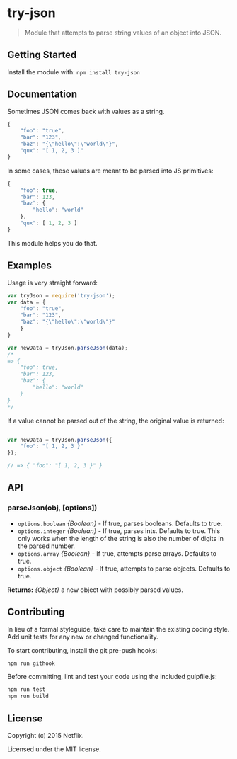 # try-json

> Module that attempts to parse string values of an object into JSON.


## Getting Started

Install the module with: `npm install try-json`


## Documentation

Sometimes JSON comes back with values as a string.

```js
{
    "foo": "true",
    "bar": "123",
    "baz": "{\"hello\":\"world\"}",
    "qux": "[ 1, 2, 3 ]"
}
```

In some cases, these values are meant to be parsed into JS primitives:

```js
{
    "foo": true,
    "bar": 123,
    "baz": {
        "hello": "world"
    },
    "qux": [ 1, 2, 3 ]
}
```

This module helps you do that.


## Examples

Usage is very straight forward:

```js
var tryJson = require('try-json');
var data = {
    "foo": "true",
    "bar": "123",
    "baz": "{\"hello\":\"world\"}"
    }
}

var newData = tryJson.parseJson(data);
/*
=> {
    "foo": true,
    "bar": 123,
    "baz": {
        "hello": "world"
    }
}
*/
```

If a value cannot be parsed out of the string, the original value is returned:

```js

var newData = tryJson.parseJson({
    "foo": "[ 1, 2, 3 }"
});

// => { "foo": "[ 1, 2, 3 }" }
```


## API

### parseJson(obj, [options])
* `options.boolean` _{Boolean}_ - If true, parses booleans. Defaults to true.
* `options.integer` _{Boolean}_ - If true, parses ints. Defaults to true. This only works when the length of the string is also the number of digits in the parsed number.
* `options.array` _{Boolean}_ - If true, attempts parse arrays. Defaults to true.
* `options.object` _{Boolean}_ - If true, attempts to parse objects. Defaults to true.

__Returns:__ _{Object}_ a new object with possibly parsed values.


## Contributing

In lieu of a formal styleguide, take care to maintain the existing coding style. Add unit tests for any new or changed functionality.

To start contributing, install the git pre-push hooks:

```sh
npm run githook
```

Before committing, lint and test your code using the included gulpfile.js:
```sh
npm run test
npm run build
```

## License

Copyright (c) 2015 Netflix.

Licensed under the MIT license.
